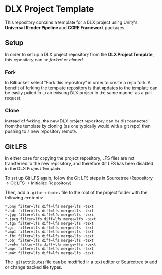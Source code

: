 # DLX Project Template

This repository contains a template for a DLX project using Unity's **Universal Render Pipeline** and **CORE Framework** packages.

## Setup

In order to set up a DLX project repository from the **DLX Project Template**, this repository can be _forked_ or _cloned_.

### Fork

In Bitbucket, select "Fork this repository" in order to create a repo fork. A benefit of forking the template repository is that updates to the template can be easily pulled in to an existing DLX project in the same manner as a pull request.

### Clone

Instead of forking, the new DLX project repository can be disconnected from the template by cloning (as one typically would with a git repo) then pushing to a new repository remote.



## Git LFS

In either case for copying the project repository, LFS files are not transferred to the new repository, and therefore Git LFS has been disabled in the DLX Project Template. 

To set up Git LFS again, follow the Git LFS steps in Sourcetree (Repository → Git LFS → Initialize Repository)

Then, add a `.gitattributes` file to the root of the project folder with the following contents:

```
*.png filter=lfs diff=lfs merge=lfs -text
*.hdr filter=lfs diff=lfs merge=lfs -text
*.jpg filter=lfs diff=lfs merge=lfs -text
*.jpeg filter=lfs diff=lfs merge=lfs -text
*.tga filter=lfs diff=lfs merge=lfs -text
*.gif filter=lfs diff=lfs merge=lfs -text
*.mp3 filter=lfs diff=lfs merge=lfs -text
*.fbx filter=lfs diff=lfs merge=lfs -text
*.obj filter=lfs diff=lfs merge=lfs -text
*.webm filter=lfs diff=lfs merge=lfs -text
*.mp4 filter=lfs diff=lfs merge=lfs -text
*.m4v filter=lfs diff=lfs merge=lfs -text
```

The `.gitattributes` file can be modified in a text editor or Sourcetree to add or change tracked file types.